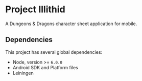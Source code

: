# Project Illithid

A Dungeons & Dragons character sheet application for mobile.

## Dependencies

This project has several global dependencies:

* Node, version >= `6.0.0`
* Android SDK and Platform files
* Leiningen
